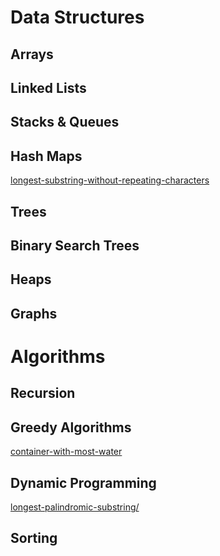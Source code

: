 # Data Structures

## Arrays

## Linked Lists


## Stacks & Queues

## Hash Maps
[longest-substring-without-repeating-characters](https://leetcode.com/problems/longest-substring-without-repeating-characters/)

## Trees

## Binary Search Trees

## Heaps

## Graphs

# Algorithms

## Recursion

## Greedy Algorithms
[container-with-most-water](https://leetcode.com/problems/container-with-most-water/)

## Dynamic Programming
[longest-palindromic-substring/](https://leetcode.com/problems/longest-palindromic-substring/)

## Sorting



